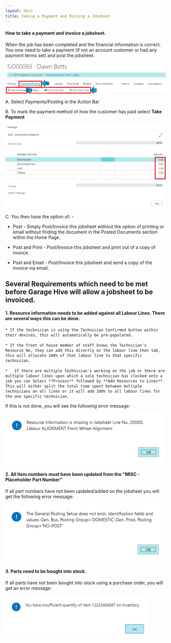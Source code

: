 ```yaml
---
layout: docs
title: Taking a Payment and Posting a Jobsheet
---
```


####    How to take a payment and invoice a jobsheet. 

 When the job has been completed and the financial information is correct. You now need to take a payment (if not an account customer or had any payment terms set) and post the jobsheet. 

 ![](media/garagehive-jobsheet-taking-payment1.png)

 A.  Select Payments/Posting in the Action Bar

 B.  To mark the payment method of how the customer has paid select **Take Payment**   

 ![](media/garagehive-jobsheet-taking-payment2.png)

 C.   You then have the option of: - 
    
*   Post - Simply Post/Invoice this jobsheet without the option of printing or email without finding the document in the Posted Documents section within the Home Page.      

*   Post and Print - Post/Invoice this jobsheet and print out of a copy of invoice. 

*   Post and Email - Post/Invoice this jobsheet and send a copy of the invoice via email. 

## Several Requirements which need to be met before Garage Hive will allow a jobsheet to be invoiced. 

####    1.  Resource information needs to be added against all Labour Lines. There are several ways this can be done. <br>

    * If the technician is using the Technician Confirmed button within their devices, this will automatically be pre-populated.

    * If the front of house member of staff knows the Technician's Resource No, they can add this directly on the labour line then tab, this will allocate 100% of that labour line to that specific technician. 

    *   If there are multiple technician's working on the job or there are multiple labour lines upon which a sole technician has clocked onto a job you can Select **Process** followed by **Add Resources to Lines**. This will either split the total time spent between multiple technicians on all lines or it will add 100% to all labour lines for the one specific technician. 

If this is not done, you will see the following error message: 

![](media/garagehive-common-errors6.png)

####    2.  All Item numbers must have been updated from the "MISC - Placeholder Part Number"

If all part numbers have not been updated/added on the jobsheet you will get the following error message: 

![](media/garagehive-common-errors2.png)

####    3.  Parts need to be bought into stock.  

If all parts have not been bought into stock using a purchase order, you will get an error message: 

![](media/garagehive-jobsheet-taking-payment3.png)




 